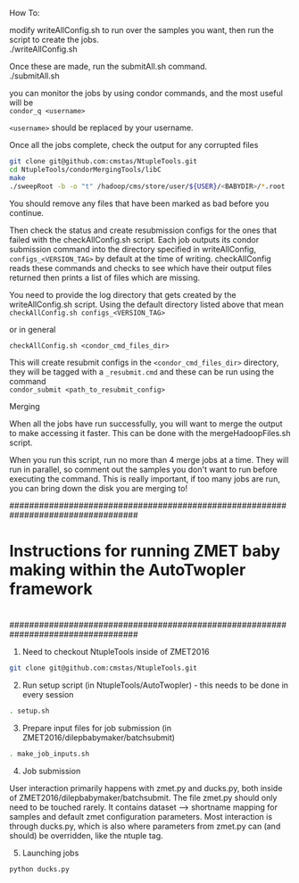 How To:  

modify writeAllConfig.sh to run over the samples you want, then run the script to create the jobs.  
./writeAllConfig.sh  

Once these are made, run the submitAll.sh command.  
./submitAll.sh  

you can monitor the jobs by using condor commands, and the most useful will be  
`condor_q <username> `

`<username>` should be replaced by your username.  

Once all the jobs complete, check the output for any corrupted files  

```bash
git clone git@github.com:cmstas/NtupleTools.git 
cd NtupleTools/condorMergingTools/libC  
make  
./sweepRoot -b -o "t" /hadoop/cms/store/user/${USER}/<BABYDIR>/*.root
```

You should remove any files that have been marked as bad before you continue.

Then check the status and create resubmission configs for the ones that failed with the checkAllConfig.sh script. Each job outputs its condor submission command into the directory specified in writeAllConfig, `configs_<VERSION_TAG>` by default at the time of writing. checkAllConfig reads these commands and checks to see which have their output files returned then prints a list of files which are missing. 

You need to provide the log directory that gets created by the writeAllConfig.sh script.  Using the default directory listed above that mean
`checkAllConfig.sh configs_<VERSION_TAG> `

or in general 

`checkAllConfig.sh <condor_cmd_files_dir> `

This will create resubmit configs in the `<condor_cmd_files_dir>` directory, they will be tagged with a `_resubmit.cmd` and these can be run using the command  
`condor_submit <path_to_resubmit_config>  `


Merging  

When all the jobs have run successfully, you will want to merge the output to make accessing it faster. This can be done with the mergeHadoopFiles.sh script.  

When you run this script, run no more than 4 merge jobs at a time. They will run in parallel, so comment out the samples you don't want to run before executing the command. This is really important, if too many jobs are run, you can bring down the disk you are merging to!

##################################################################################
#                                                                                #
#   Instructions for running ZMET baby making within the AutoTwopler framework   #
#                                                                                #
##################################################################################

1. Need to checkout NtupleTools inside of ZMET2016
``` bash
git clone git@github.com:cmstas/NtupleTools.git
```

2. Run setup script (in NtupleTools/AutoTwopler) - this needs to be done in every session
``` bash
. setup.sh
```

3. Prepare input files for job submission (in ZMET2016/dilepbabymaker/batchsubmit)
``` bash
. make_job_inputs.sh
```

4. Job submission

User interaction primarily happens with zmet.py and ducks.py, both inside of ZMET2016/dilepbabymaker/batchsubmit.
The file zmet.py should only need to be touched rarely.  It contains dataset --> shortname mapping for samples and default zmet configuration parameters.
Most interaction is through ducks.py, which is also where parameters from zmet.py can (and should) be overridden, like the ntuple tag.

5. Launching jobs
``` bash
python ducks.py
```
